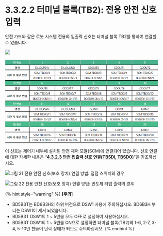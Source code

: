 ﻿# 3.3.2.2 터미널 블록(TB2): 전용 안전 신호 입력

안전 가드와 같은 로봇 시스템 전용의 입출력 신호는 터미널 블록 TB2를 통하여 연결할 수 있습니다.

![](../../../_assets/tb1\_1.png)

![](<../../../_assets/image (36).png>)

이 신호는 제어기 내부에 설치된 안전 제어 모듈(SCM)에 연결되어 있습니다. 신호 연결에 대한 자세한 내용은 “[**4.3.2.3 안전 입출력 신호 연결(TBSDI, TBSDO)**](../../../4-maintenance/4-3-controller-check-maintenance/2-safety-control-module/3-tbsdi-tbsdo.md)”을 참조하십시오.

![그림 21 전용 안전 신호(보호 장치) 연결 방법: 접점 스위치의 경우](<../../../_assets/tb2\_2_1.png>)

![그림 22 전용 안전 신호(보호 장치) 연결 방법: 반도체 타입 출력의 경우](<../../../_assets/tb2\_2_1_1.png>)

{% hint style="warning" %}
**\[주의]**

* BD5B3T는 BD6B3H의 하위 버전으로 DSW1 사용에 주의하십시오. BD6B3H 부터는 DSW1이 제거 되었습니다.
* BD5B3T DSW1의 1 \~ 5번을 모두 OFF로 설정하여 사용하십시오.
* BD5B3T DSW1의 1 \~ 5번을 ON으로 설정하면 터미널 블록(TB2)의 1-6, 2-7, 3-4, 5-10번 핀들이 단락 상태가 되므로 주의하십시오.
{% endhint %}
